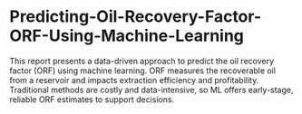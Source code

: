 # Predicting-Oil-Recovery-Factor-ORF-Using-Machine-Learning
This report presents a data-driven approach to predict the oil recovery factor (ORF) using machine learning. ORF measures the recoverable oil from a reservoir and impacts extraction efficiency and profitability. Traditional methods are costly and data-intensive, so ML offers early-stage, reliable ORF estimates to support decisions.
